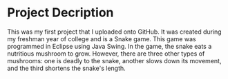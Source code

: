 # Project Decription
This was my first project that I uploaded onto GitHub. It was created during my freshman year of college and is a Snake game. 
This game was programmed in Eclipse using Java Swing. In the game, the snake eats a nutritious mushroom to grow. 
However, there are three other types of mushrooms: one is deadly to the snake, another slows down its movement, 
and the third shortens the snake's length.
